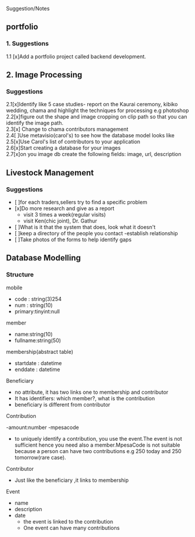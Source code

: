 Suggestion/Notes

## portfolio

### 1. Suggestions

1.1 [x]Add a portfolio project called backend development.

## 2. Image Processing

### Suggestions

2.1[x]Identify like 5 case studies- report on the Kaurai ceremony, kibiko wedding, chama and highlight the techniques for processing e.g photoshop  
2.2[x]figure out the shape and image cropping on clip path so that you can identify the image path.  
2.3[x] Change to chama contributors management  
2.4[ ]Use metavisio(carol's) to see how the database model looks like  
2.5[x]Use Carol's list of contributors to your application  
2.6[x]Start creating a database for your images  
2.7[x]on you image db create the following fields: image, url, description

## Livestock Management

### Suggestions

- [ ]for each traders,sellers try to find a specific problem
- [x]Do more research and give as a report
  - visit 3 times a week(regular visits)
  - visit Ken(chic joint), Dr. Gathur
- [ ]What is it that the system that does, look what it doesn't
- [ ]keep a directory of the people you contact
  -establish relationship
- [ ]Take photos of the forms to help identify gaps

## Database Modelling

### Structure

mobile

- code : string(3)254
- num : string(10)
- primary:tinyint:null

member

- name:string(10)
- fullname:string(50)

membership(abstract table)

- startdate : datetime
- enddate : datetime

Beneficiary

- no attribute, it has two links one to membership and contributor
- It has identifiers: which member?, what is the contribution
- beneficiary is different from contributor

Contribution

-amount:number
-mpesacode

- to uniquely identify a contribution, you use the event.The event is not sufficient hence you need also a member.MpesaCode is not suitable because a person can have two contributions e.g 250 today and 250 tomorrow(rare case).

Contributor

- Just like the beneficiary ,it links to membership

Event

- name
- description
- date
  - the event is linked to the contribution
  - One event can have many contributions
